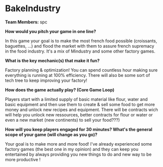 # BakeIndustry

**Team Members:** spc

**How would you pitch your game in one line?**

In this game your goal is to make the most french food possible (croissants, baguettes, ...) and flood the market with them to assure french supremacy in the food industry. It's a mix of Mindustry and some other factory games.

**What is the key mechanic(s) that make it fun?**

Factory planning & optimization! You can spend countless hour making sure everything is running at 100% efficiency. There will also be some sort of tech tree to keep improving your factory!

**How does the game actually play? (Core Game Loop)**

Players start with a limited supply of basic material like flour, water and basic equipment and then use them to create & sell some food to get more money and unlock new recipes and equipment. There will be contracts wich will help you unlock new ressources, better contracts for flour or water or even a new market (new continents) to sell your food???)

**How will you keep players engaged for 30 minutes? What's the general scope of your game (will change as you go)?**

Your goal is to make more and more food! I've already experienced some factory games (the best one in my opinion) and they can keep you entertained by always providing you new things to do and new way to be more productive !
